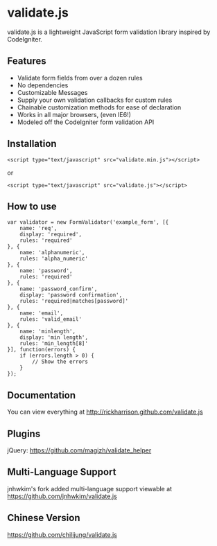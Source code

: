 # validate.js

validate.js is a lightweight JavaScript form validation library inspired by CodeIgniter.

## Features

- Validate form fields from over a dozen rules
- No dependencies
- Customizable Messages
- Supply your own validation callbacks for custom rules
- Chainable customization methods for ease of declaration
- Works in all major browsers, (even IE6!)
- Modeled off the CodeIgniter form validation API

## Installation

   `<script type="text/javascript" src="validate.min.js"></script>`

or
   
   `<script type="text/javascript" src="validate.js"></script>`

## How to use

    var validator = new FormValidator('example_form', [{
        name: 'req',
        display: 'required',    
        rules: 'required'
    }, {
        name: 'alphanumeric',
        rules: 'alpha_numeric'
    }, {
        name: 'password',
        rules: 'required'
    }, {
        name: 'password_confirm',
        display: 'password confirmation',
        rules: 'required|matches[password]'
    }, {
        name: 'email',
        rules: 'valid_email'
    }, {
        name: 'minlength',
        display: 'min length',
        rules: 'min_length[8]'
    }], function(errors) {
        if (errors.length > 0) {
            // Show the errors
        }
    });

## Documentation

You can view everything at http://rickharrison.github.com/validate.js

## Plugins

jQuery: https://github.com/magizh/validate_helper

## Multi-Language Support

jnhwkim's fork added multi-language support viewable at https://github.com/jnhwkim/validate.js

## Chinese Version

https://github.com/chilijung/validate.js

